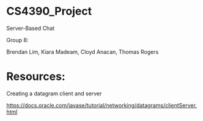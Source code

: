 # CS4390_Project
Server-Based Chat

Group 8:

Brendan Lim, Kiara Madeam, Cloyd Anacan, Thomas Rogers

# Resources:

Creating a datagram client and server

https://docs.oracle.com/javase/tutorial/networking/datagrams/clientServer.html
